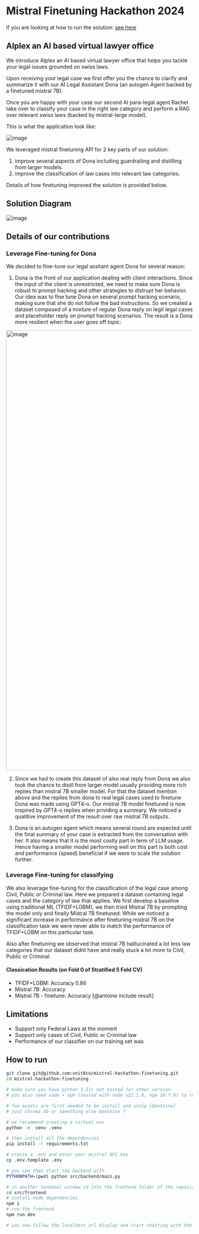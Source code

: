 # Mistral Finetuning Hackathon 2024

If you are looking at how to run the solution: [see here](#-how-to-run)

## Alplex an AI based virtual lawyer office

We introduce Alplex an AI based virtual lawyer office that helps you tackle your legal issues grounded on swiss laws.

Upon receiving your legal case we first offer you the chance to clarify and summarize it with our AI Legal Assistant Dona (an autogen Agent backed by a finetuned mistral 7B).

Once you are happy with your case our second AI para-legal agent Rachel take over to classify your case in the right law category and perform a RAG over relevant swiss laws (backed by mistral-large model).

This is what the application look like:

![image](https://github.com/unit8co/mistral-hackathon-finetuning/assets/1738060/6817ec8a-19bf-4cfb-9484-f42ae4ffd175)

We leveraged mistral finetuning API for 2 key parts of our solution:

1. improve several aspects of Dona including guardrailing and distilling from larger models.
2. improve the classification of law cases into relevant law categories.

Details of how finetuning improved the solution is provided below.

## Solution Diagram

![image](https://github.com/unit8co/mistral-hackathon-finetuning/assets/1738060/75e9bf20-567d-40b9-b81e-22064b63f26b)


## Details of our contributions

### Leverage Fine-tuning for Dona

We decided to fine-tune our legal assitant agent Dona for several reason:

1. Dona is the front of our application dealing with client interactions. Since the input of the client is unrestricted, we need to make sure Dona is robust to prompt hacking and other strategies to distrupt her behavior. Our idea was to fine tune Dona on several prompt hacking scenario, making sure that she do not follow the bad instructions. So we created a dataset composed of a mixture of regular Dona reply on legit legal cases and placeholder reply on prompt hacking scenarios. The result is a Dona more resilient when the user goes off topic:

<img width="1186" alt="image" src="https://github.com/unit8co/mistral-hackathon-finetuning/assets/1738060/8ca57196-4841-4c9a-907f-e732a8d53a74">

2. Since we had to create this dataset of also real reply from Dona we also took the chance to distil from larger model usually providing more rich replies than mistral 7B smaller model. For that the dataset mention above and the replies from dona to real legal cases used to finetune Dona was made using GPT4-o. Our mistral 7B model finetuned is now inspired by GPT4-o replies when prividing a summary. We noticed a qualitive improvement of the result over raw mistral 7B outputs.

3. Dona is an autogen agent which means several round are expected until the final summary of your case is extracted from the conversation with her. It also means that it is the most costly part in term of LLM usage. Hence having a smaller model performing well on this part is both cost and performance (speed) beneficial if we were to scale the solution further.

### Leverage Fine-tuning for classifying 

We also leverage fine-tuning for the classification of the legal case among Civil, Public or Criminal law. Here we prepared a dataset containing legal cases and the category of law that applies. We first develop a baseline using traditional ML (TFIDF+LGBM), we then tried Mistral 7B by prompting the model only and finally Mistral 7B finetuned. While we noticed a significant increase in performance after finetuning mistral 7B on the classification task we were never able to match the performance of TFIDF+LGBM on this particular task.

Also after finetuning we observed that mistral 7B halllucinated a lot less law categories that our dataset didnt have and really stuck a lot more to Civil, Public or Criminal.

#### Classication Results (on Fold 0 of Stratified 5 Fold CV)

* TFIDF+LGBM: Accuracy 0.86
* Mistral 7B: Accuracy
* Mistral 7B - finetune: Accuracy
[@antoine include result]

## Limitations

* Support only Federal Laws at the moment
* Support only cases of Civil, Public or Criminal law
* Performance of our classifier on our training set was

## How to run

```bash
git clone git@github.com:unit8co/mistral-hackathon-finetuning.git
cd mistral-hackathon-finetuning

# make sure you have python 3.11+ not tested for other version
# you also need node + npm (tested with node v22.1.0, npm 10.7.0) to run the frontend

# few assets are first needed to be install and unzip [@antoine]
# just chroma db or something else @antoine ?

# we recommend creating a virtual env
python -m  venv .venv

# then install all the dependencies
pip install -r requirements.txt

# create a .env and enter your mistral API key
cp .env.template .env

# you can then start the backend with
PYTHONPATH=(pwd) python src/backend/main.py

# in another terminal window cd into the frontend folder of the repository and run the frontend
cd src/frontend
# install node dependencies
npm i
# run the frontend
npm run dev

# you now follow the localhost url display and start chatting with the Dona and Rachel.
```

